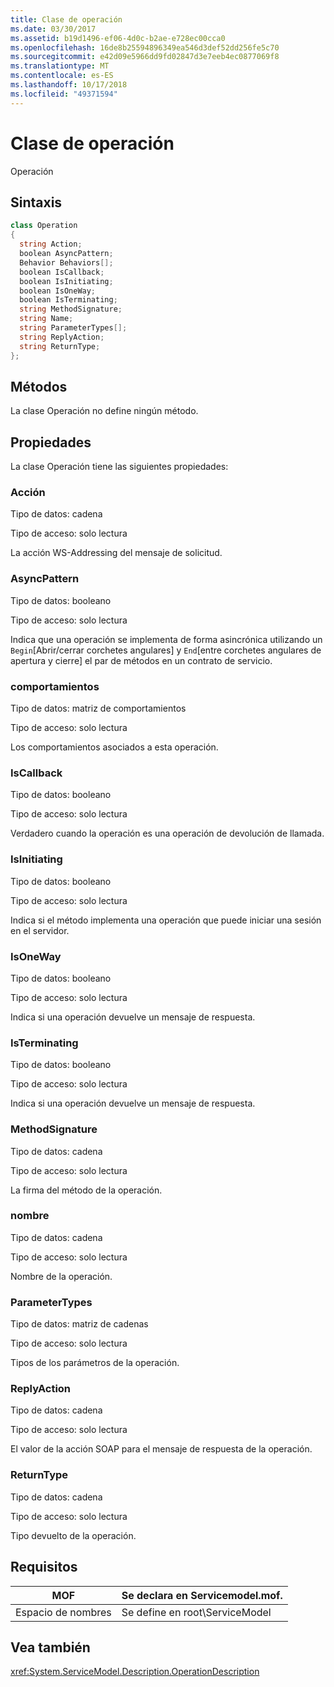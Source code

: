 ```yaml
---
title: Clase de operación
ms.date: 03/30/2017
ms.assetid: b19d1496-ef06-4d0c-b2ae-e728ec00cca0
ms.openlocfilehash: 16de8b25594896349ea546d3def52dd256fe5c70
ms.sourcegitcommit: e42d09e5966dd9fd02847d3e7eeb4ec0877069f8
ms.translationtype: MT
ms.contentlocale: es-ES
ms.lasthandoff: 10/17/2018
ms.locfileid: "49371594"
---
```

# <a name="operation-class"></a>Clase de operación
Operación  
  
## <a name="syntax"></a>Sintaxis  
  
```csharp
class Operation  
{  
  string Action;  
  boolean AsyncPattern;  
  Behavior Behaviors[];  
  boolean IsCallback;  
  boolean IsInitiating;  
  boolean IsOneWay;  
  boolean IsTerminating;  
  string MethodSignature;  
  string Name;  
  string ParameterTypes[];  
  string ReplyAction;  
  string ReturnType;  
};  
```  
  
## <a name="methods"></a>Métodos  
 La clase Operación no define ningún método.  
  
## <a name="properties"></a>Propiedades  
 La clase Operación tiene las siguientes propiedades:  
  
### <a name="action"></a>Acción  
 Tipo de datos: cadena  
  
 Tipo de acceso: solo lectura  
  
 La acción WS-Addressing del mensaje de solicitud.  
  
### <a name="asyncpattern"></a>AsyncPattern  
 Tipo de datos: booleano  
  
 Tipo de acceso: solo lectura  
  
 Indica que una operación se implementa de forma asincrónica utilizando un `Begin`[Abrir/cerrar corchetes angulares] y `End`[entre corchetes angulares de apertura y cierre] el par de métodos en un contrato de servicio.  
  
### <a name="behaviors"></a>comportamientos  
 Tipo de datos: matriz de comportamientos  
  
 Tipo de acceso: solo lectura  
  
 Los comportamientos asociados a esta operación.  
  
### <a name="iscallback"></a>IsCallback  
 Tipo de datos: booleano  
  
 Tipo de acceso: solo lectura  
  
 Verdadero cuando la operación es una operación de devolución de llamada.  
  
### <a name="isinitiating"></a>IsInitiating  
 Tipo de datos: booleano  
  
 Tipo de acceso: solo lectura  
  
 Indica si el método implementa una operación que puede iniciar una sesión en el servidor.  
  
### <a name="isoneway"></a>IsOneWay  
 Tipo de datos: booleano  
  
 Tipo de acceso: solo lectura  
  
 Indica si una operación devuelve un mensaje de respuesta.  
  
### <a name="isterminating"></a>IsTerminating  
 Tipo de datos: booleano  
  
 Tipo de acceso: solo lectura  
  
 Indica si una operación devuelve un mensaje de respuesta.  
  
### <a name="methodsignature"></a>MethodSignature  
 Tipo de datos: cadena  
  
 Tipo de acceso: solo lectura  
  
 La firma del método de la operación.  
  
### <a name="name"></a>nombre  
 Tipo de datos: cadena  
  
 Tipo de acceso: solo lectura  
  
 Nombre de la operación.  
  
### <a name="parametertypes"></a>ParameterTypes  
 Tipo de datos: matriz de cadenas  
  
 Tipo de acceso: solo lectura  
  
 Tipos de los parámetros de la operación.  
  
### <a name="replyaction"></a>ReplyAction  
 Tipo de datos: cadena  
  
 Tipo de acceso: solo lectura  
  
 El valor de la acción SOAP para el mensaje de respuesta de la operación.  
  
### <a name="returntype"></a>ReturnType  
 Tipo de datos: cadena  
  
 Tipo de acceso: solo lectura  
  
 Tipo devuelto de la operación.  
  
## <a name="requirements"></a>Requisitos  
  
|MOF|Se declara en Servicemodel.mof.|  
|---------|-----------------------------------|  
|Espacio de nombres|Se define en root\ServiceModel|  
  
## <a name="see-also"></a>Vea también  
 <xref:System.ServiceModel.Description.OperationDescription>
